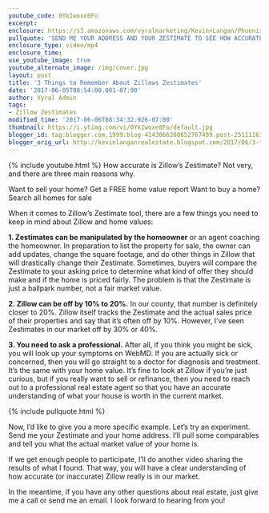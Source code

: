 ```yaml
---
youtube_code: 0YkIwoxe8Fo
excerpt:
enclosure: https://s3.amazonaws.com/vyralmarketing/Kevin+Langan/Phoenix+Real+Estate+Agent+Zillow+Zestimate.mp4
pullquote: 'SEND ME YOUR ADDRESS AND YOUR ZESTIMATE TO SEE HOW ACCURATE ZILLOW REALLY IS.'
enclosure_type: video/mp4
enclosure_time:
use_youtube_image: true
youtube_alternate_image: /img/cover.jpg
layout: post
title: '3 Things to Remember About Zillows Zestimates'
date: '2017-06-05T08:54:00.001-07:00'
author: Vyral Admin
tags:
- Zillow Zestimates
modified_time: '2017-06-06T08:34:32.926-07:00'
thumbnail: https://i.ytimg.com/vi/0YkIwoxe8Fo/default.jpg
blogger_id: tag:blogger.com,1999:blog-4143066208652767499.post-251111611274511301
blogger_orig_url: http://kevinlanganrealestate.blogspot.com/2017/06/3-things-to-remember-about-zillows.html
---
```

{% include youtube.html %}
How accurate is Zillow’s Zestimate? Not very, and there are three main reasons why.

Want to sell your home? Get a FREE home value report
Want to buy a home? Search all homes for sale

When it comes to Zillow’s Zestimate tool, there are a few things you need to keep in mind about Zillow and home values:

**1. Zestimates can be manipulated by the homeowner** or an agent coaching the homeowner. In preparation to list the property for sale, the owner can add updates, change the square footage, and do other things in Zillow that will drastically change their Zestimate. Sometimes, buyers will compare the Zestimate to your asking price to determine what kind of offer they should make and if the home is priced fairly. The problem is that the Zestimate is just a ballpark number, not a fair market value.

**2. Zillow can be off by 10% to 20%.** In our county, that number is definitely closer to 20%. Zillow itself tracks the Zestimate and the actual sales price of their properties and say that it’s often off by 10%. However, I’ve seen Zestimates in our market off by 30% or 40%.

**3. You need to ask a professional.** After all, if you think you might be sick, you will look up your symptoms on WebMD. If you are actually sick or concerned, then you will go straight to a doctor for diagnosis and treatment. It’s the same with your home value. It’s fine to look at Zillow if you’re just curious, but if you really want to sell or refinance, then you need to reach out to a professional real estate agent so that you have an accurate understanding of what your house is worth in the current market.

{% include pullquote.html %}

Now, I’d like to give you a more specific example. Let’s try an experiment. Send me your Zestimate and your home address. I’ll pull some comparables and tell you what the actual market value of your home is.

If we get enough people to participate, I’ll do another video sharing the results of what I found. That way, you will have a clear understanding of how accurate (or inaccurate) Zillow really is in our market.

In the meantime, if you have any other questions about real estate, just give me a call or send me an email. I look forward to hearing from you!
